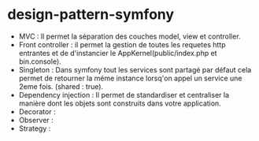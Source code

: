 # design-pattern-symfony
- MVC : Il permet la séparation des couches model, view et controller.
- Front controller : il permet la gestion de toutes les requetes http entrantes et de d'instancier le AppKernel(public/index.php et bin.console).
- Singleton : Dans symfony tout les services sont partagé par défaut cela permet de retourner la méme instance lorsq'on appel un service une 2eme fois. (shared : true).
- Dependency injection : Il permet de standardiser et centraliser la manière dont les objets sont construits dans votre application.
- Decorator :
- Observer :
- Strategy :

